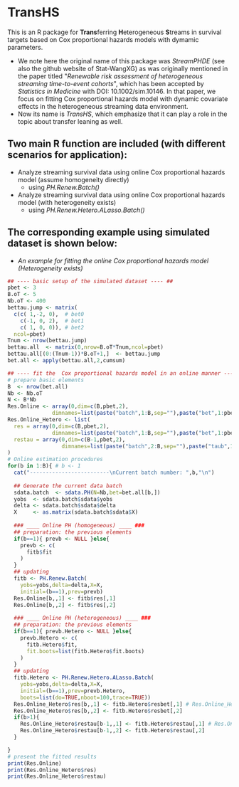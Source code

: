 # TransHS
This is an R package for **Trans**ferring **H**eterogeneous **S**treams in survival targets based on Cox proportional hazards models with dymamic parameters.
- We note here the original name of this package was *StreamPHDE*  (see also the github website of Stat-WangXG) as was originally mentioned in the paper titled "*Renewable risk assessment of heterogeneous streaming time-to-event cohorts*", which has been accepted by *Statistics in Medicine* with DOI: 10.1002/sim.10146. In that paper, we focus on fitting Cox proportional hazards model with dynamic covariate effects in the heterogeneous streaming data environment.
- Now its name is *TransHS*, which emphasize that it can play a role in the topic about transfer leaning as well.

## Two main R function are included (with different scenarios for application):
- Analyze streaming survival data using online Cox proportional hazards model (assume homogeneity directly)
  - using *PH.Renew.Batch()*
- Analyze streaming survival data using online Cox proportional hazards model (with heterogeneity exists)
  - using *PH.Renew.Hetero.ALasso.Batch()*
  
## The corresponding example using simulated dataset is shown below:

- *An example for fitting the online Cox proportional hazards model (Heterogeneity exists)*
```R
## ---- basic setup of the simulated dataset ---- ##
pbet <- 3
B.oT <- 5 
Nb.oT <- 400
bettau.jump <- matrix(
  c(c( 1,-2, 0),  # bet0
    c(-1, 0, 2),  # bet1
    c( 1, 0, 0)), # bet2
  ncol=pbet)
Tnum <- nrow(bettau.jump)
bettau.all  <- matrix(0,nrow=B.oT*Tnum,ncol=pbet)
bettau.all[(0:(Tnum-1))*B.oT+1,]  <- bettau.jump
bet.all <- apply(bettau.all,2,cumsum) 

## ---- fit the  Cox proportional hazards model in an online manner ---- ##
# prepare basic elements
B  <- nrow(bet.all)
Nb <- Nb.oT
N <- B*Nb
Res.Online <- array(0,dim=c(B,pbet,2),
              dimnames=list(paste("batch",1:B,sep=""),paste("bet",1:pbet,sep=""),c("EST","SE")))
Res.Online_Hetero <- list(
  res = array(0,dim=c(B,pbet,2),
              dimnames=list(paste("batch",1:B,sep=""),paste("bet",1:pbet,sep=""),c("EST","SE"))),
  restau = array(0,dim=c(B-1,pbet,2),
                 dimnames=list(paste("batch",2:B,sep=""),paste("taub",1:pbet,sep=""),c("EST","SE")))
)
# Online estimation procedures
for(b in 1:B){ # b <- 1
  cat("-------------------------\nCurrent batch number: ",b,"\n")
  
  ## Generate the current data batch
  sdata.batch  <- sdata.PH(N=Nb,bet=bet.all[b,])
  yobs  <- sdata.batch$sdata$yobs
  delta <- sdata.batch$sdata$delta
  X     <- as.matrix(sdata.batch$sdata$X)
  
  ### ____ Online PH (homogeneous) ____ ###
  ## preparation: the previous elements
  if(b==1){ prevb <- NULL }else{
    prevb <- c(
      fitb$fit
    )
  }
  ## updating
  fitb <- PH.Renew.Batch(
    yobs=yobs,delta=delta,X=X,
    initial=(b==1),prev=prevb)
  Res.Online[b,,1] <- fitb$res[,1]
  Res.Online[b,,2] <- fitb$res[,2]
  
  ### ____ Online PH (heterogeneous) ____ ###
  ## preparation: the previous elements
  if(b==1){ prevb.Hetero <- NULL }else{
    prevb.Hetero <- c(
      fitb.Hetero$fit,
      fit.boots=list(fitb.Hetero$fit.boots)
    )
  }
  ## updating
  fitb.Hetero <- PH.Renew.Hetero.ALasso.Batch(
    yobs=yobs,delta=delta,X=X,
    initial=(b==1),prev=prevb.Hetero,
    boots=list(do=TRUE,nboot=100,trace=TRUE))
  Res.Online_Hetero$res[b,,1] <- fitb.Hetero$resbet[,1] # Res.Online_Hetero$res[,,1]
  Res.Online_Hetero$res[b,,2] <- fitb.Hetero$resbet[,2]
  if(b>1){
    Res.Online_Hetero$restau[b-1,,1] <- fitb.Hetero$restau[,1] # Res.Online_Hetero$restau[,,1]
    Res.Online_Hetero$restau[b-1,,2] <- fitb.Hetero$restau[,2]
  }

}
# present the fitted results
print(Res.Online)
print(Res.Online_Hetero$res)
print(Res.Online_Hetero$restau)
```


